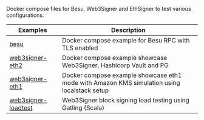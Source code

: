 Docker compose files for Besu, Web3Signer and EthSigner to test various configurations.

| **Examples**                                         | **Description**                                                                             |
|------------------------------------------------------|---------------------------------------------------------------------------------------------|
| [besu](besu/README.md)                               | Docker compose example for Besu RPC with TLS enabled                                        |
| [web3signer-eth2](web3signer-eth2/README.md)         | Docker compose example showcase Web3Signer, Hashicorp Vault and PG                          |
| [web3signer-eth1](web3signer-eth1/README.md)         | Docker compose example showcase eth1 mode with Amazon KMS simulation using localstack setup |
| [web3signer-loadtest](web3signer-loadtest/README.md) | Web3Signer block signing load testing using Gatling (Scala)                                 |
